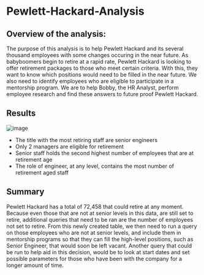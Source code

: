 # Pewlett-Hackard-Analysis

## Overview of the analysis:

The purpose of this analysis is to help Pewlett Hackard and its several thousand employees with some changes occuring in the near future. As babyboomers begin to retire at a rapid rate, Pewlett Hackard is looking to offer retirement packages to those who meet certain criteria. With this, they want to know which positions would need to be filled in the near future. We also need to identify employees who are eligible to participate in a mentorship program. We are to help Bobby, the HR Analyst, perform employee research and find these answers to future proof Pewlett Hackard.

## Results

![image](https://user-images.githubusercontent.com/93399107/166161548-20d617b2-bda1-485d-8b4b-ee663273779a.png)

- The title with the most retiring staff are senior engineers
- Only 2 managers are eligible for retirement
- Senior staff holds the second highest number of employees that are at retirement age
- The role of engineer, at any level, contains the most number of retirement aged staff

## Summary

Pewlett Hackard has a total of 72,458 that could retire at any moment. Because even those that are not at senior levels in this data, are still set to retire, additional queries that need to be ran are the number of employees not set to retire. From this newly created table, we then need to run a query on those employees who are not at senior levels, and include them in mentorship programs so that they can fill the high-level positions, such as Senior Engineer, that would soon be left vacant. Another query that could be run to help aid in this decision, would be to look at start dates and set possible parameters for those who have been with the company for a longer amount of time.

